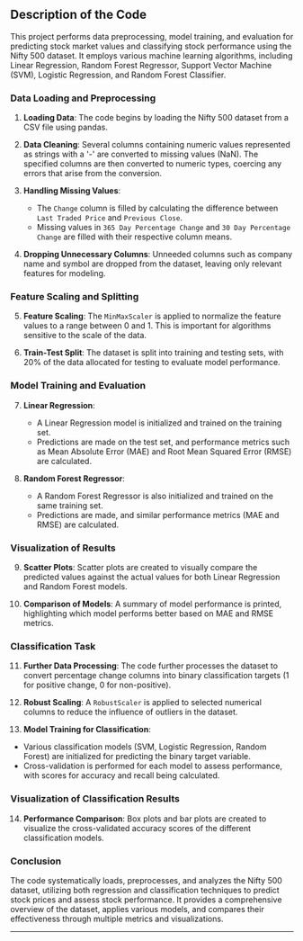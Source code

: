 ## Description of the Code

This project performs data preprocessing, model training, and evaluation for predicting stock market values and classifying stock performance using the Nifty 500 dataset. It employs various machine learning algorithms, including Linear Regression, Random Forest Regressor, Support Vector Machine (SVM), Logistic Regression, and Random Forest Classifier.

### Data Loading and Preprocessing

1. **Loading Data**: The code begins by loading the Nifty 500 dataset from a CSV file using pandas.
  
2. **Data Cleaning**: Several columns containing numeric values represented as strings with a '-' are converted to missing values (NaN). The specified columns are then converted to numeric types, coercing any errors that arise from the conversion.

3. **Handling Missing Values**:
   - The `Change` column is filled by calculating the difference between `Last Traded Price` and `Previous Close`.
   - Missing values in `365 Day Percentage Change` and `30 Day Percentage Change` are filled with their respective column means.

4. **Dropping Unnecessary Columns**: Unneeded columns such as company name and symbol are dropped from the dataset, leaving only relevant features for modeling.

### Feature Scaling and Splitting

5. **Feature Scaling**: The `MinMaxScaler` is applied to normalize the feature values to a range between 0 and 1. This is important for algorithms sensitive to the scale of the data.

6. **Train-Test Split**: The dataset is split into training and testing sets, with 20% of the data allocated for testing to evaluate model performance.

### Model Training and Evaluation

7. **Linear Regression**:
   - A Linear Regression model is initialized and trained on the training set.
   - Predictions are made on the test set, and performance metrics such as Mean Absolute Error (MAE) and Root Mean Squared Error (RMSE) are calculated.

8. **Random Forest Regressor**:
   - A Random Forest Regressor is also initialized and trained on the same training set.
   - Predictions are made, and similar performance metrics (MAE and RMSE) are calculated.

### Visualization of Results

9. **Scatter Plots**: Scatter plots are created to visually compare the predicted values against the actual values for both Linear Regression and Random Forest models.

10. **Comparison of Models**: A summary of model performance is printed, highlighting which model performs better based on MAE and RMSE metrics.

### Classification Task

11. **Further Data Processing**: The code further processes the dataset to convert percentage change columns into binary classification targets (1 for positive change, 0 for non-positive).

12. **Robust Scaling**: A `RobustScaler` is applied to selected numerical columns to reduce the influence of outliers in the dataset.

13. **Model Training for Classification**:
   - Various classification models (SVM, Logistic Regression, Random Forest) are initialized for predicting the binary target variable.
   - Cross-validation is performed for each model to assess performance, with scores for accuracy and recall being calculated.

### Visualization of Classification Results

14. **Performance Comparison**: Box plots and bar plots are created to visualize the cross-validated accuracy scores of the different classification models.

### Conclusion

The code systematically loads, preprocesses, and analyzes the Nifty 500 dataset, utilizing both regression and classification techniques to predict stock prices and assess stock performance. It provides a comprehensive overview of the dataset, applies various models, and compares their effectiveness through multiple metrics and visualizations.

---
